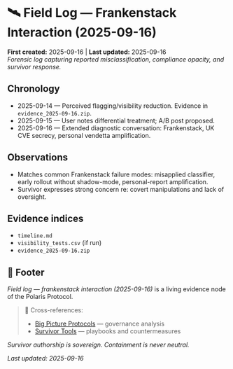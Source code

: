 # 🛰️ Field Log — Frankenstack Interaction (2025-09-16)  
**First created:** 2025-09-16 | **Last updated:** 2025-09-16  
*Forensic log capturing reported misclassification, compliance opacity, and survivor response.*

## Chronology
- 2025-09-14 — Perceived flagging/visibility reduction. Evidence in `evidence_2025-09-16.zip`.  
- 2025-09-15 — User notes differential treatment; A/B post proposed.  
- 2025-09-16 — Extended diagnostic conversation: Frankenstack, UK CVE secrecy, personal vendetta amplification.  

## Observations
- Matches common Frankenstack failure modes: misapplied classifier, early rollout without shadow-mode, personal-report amplification.  
- Survivor expresses strong concern re: covert manipulations and lack of oversight.

## Evidence indices
- `timeline.md`  
- `visibility_tests.csv` (if run)  
- `evidence_2025-09-16.zip`  

## 🏮 Footer
*Field log — frankenstack interaction (2025-09-16)* is a living evidence node of the Polaris Protocol.  

> 📡 Cross-references:  
> - [Big Picture Protocols](../Big_Picture_Protocols/) — governance analysis  
> - [Survivor Tools](../Survivor_Tools/) — playbooks and countermeasures  

*Survivor authorship is sovereign. Containment is never neutral.*  

_Last updated: 2025-09-16_
